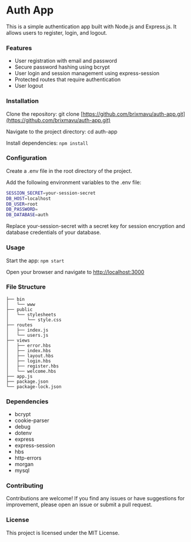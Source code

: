 # Auth App

This is a simple authentication app built with Node.js and Express.js. It allows users to register, login, and logout.

### Features

- User registration with email and password
- Secure password hashing using bcrypt
- User login and session management using express-session
- Protected routes that require authentication
- User logout

### Installation

Clone the repository: git clone [https://github.com/brixmavu/auth-app.git](https://github.com/brixmavu/auth-app.git)

Navigate to the project directory: cd auth-app

Install dependencies: `npm install`

### Configuration
Create a .env file in the root directory of the project.

Add the following environment variables to the .env file:

```bash
SESSION_SECRET=your-session-secret
DB_HOST=localhost
DB_USER=root
DB_PASSWORD=
DB_DATABASE=auth
```
Replace your-session-secret with a secret key for session encryption and database credentials of your database.

### Usage

Start the app: `npm start`

Open your browser and navigate to [http://localhost:3000](http://localhost:3000)

### File Structure

```
├── bin
│   └── www
├── public
│   └── stylesheets
│       └── style.css
├── routes
│   ├── index.js
│   └── users.js
├── views
│   ├── error.hbs
│   ├── index.hbs
│   ├── layout.hbs
│   ├── login.hbs
│   ├── register.hbs
│   └── welcome.hbs
├── app.js
├── package.json
└── package-lock.json
```

### Dependencies
- bcrypt
- cookie-parser
- debug
- dotenv
- express
- express-session
- hbs
- http-errors
- morgan
- mysql

### Contributing
Contributions are welcome! If you find any issues or have suggestions for improvement, please open an issue or submit a pull request.

### License
This project is licensed under the MIT License.
